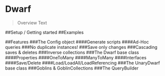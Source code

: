 Dwarf
=====
>Overview Text

##Setup / Getting started
##Examples

##Features
###The Config object
####Generate scripts
####Ad-Hoc queries
###No duplicate instances!
###Save only changes
###Cascading saves & deletes
###Inverse collections
###The Dwarf base class
####Properties
####OneToMany
####ManyToMany
####Interfaces
####Save/Delete
####Load/LoadAll/LoadReferencing
###The UnaryDwarf base class
###Goblins & GoblinCollections
###The QueryBuilder
